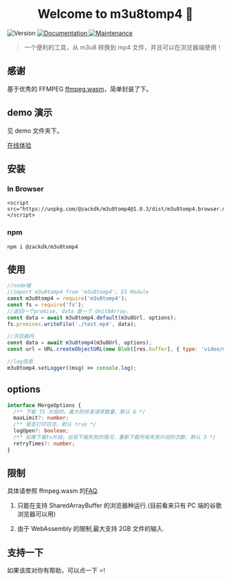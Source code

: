 <h1 align="center">Welcome to m3u8tomp4 👋</h1>
<p>
  <img alt="Version" src="https://img.shields.io/badge/version-1.0.0-blue.svg?cacheSeconds=2592000" />
  <a href="https://github.com/CodeByZack/m3u8Tomp4#readme" target="_blank">
    <img alt="Documentation" src="https://img.shields.io/badge/documentation-yes-brightgreen.svg" />
  </a>
  <a href="https://github.com/CodeByZack/m3u8Tomp4/graphs/commit-activity" target="_blank">
    <img alt="Maintenance" src="https://img.shields.io/badge/Maintained%3F-yes-green.svg" />
  </a>
</p>

> 一个便利的工具，从 m3u8 转换到 mp4 文件，并且可以在浏览器端使用！

## 感谢

基于优秀的 FFMPEG [ffmpeg.wasm](https://github.com/ffmpegwasm/ffmpeg.wasm)，简单封装了下。

## demo 演示

见 demo 文件夹下。

[在线体验](https://m3u8-tomp4.vercel.app/index.html)

## 安装

### In Browser

```
<script src="https://unpkg.com/@zackdk/m3u8tomp4@1.0.3/dist/m3u8tomp4.browser.mini.js"></script>
```

### npm

```
npm i @zackdk/m3u8tomp4
```

## 使用

```javascript
//node端
//import m3u8tomp4 from 'm3u8tomp4'; ES Module
const m3u8tomp4 = require('m3u8tomp4');
const fs = require('fs');
//返回一个promise, data 是一个 Unit8Array。
const data = await m3u8tomp4.default(m3u8Url, options);
fs.promises.writeFile('./test.mp4', data);

//浏览器内
const data = await m3u8tomp4(m3u8Url, options);
const url = URL.createObjectURL(new Blob([res.buffer], { type: 'video/mp4' }));

//log信息
m3u8tomp4.setLogger((msg) => console.log);
```

## options

```typescript
interface MergeOptions {
  /** 下载 TS 片段时，最大的并发请求数量，默认 6 */
  maxLimit?: number;
  /** 是否打印日志，默认 true */
  logOpen?: boolean;
  /** 如果下载ts片段，出现下载失败的情况，重新下载所有失败片段的次数，默认 3 */
  retryTimes?: number;
}
```

## 限制

具体请参照 ffmpeg.wasm 的[FAQ](https://github.com/ffmpegwasm/ffmpeg.wasm#faq).

1. 只能在支持 SharedArrayBuffer 的浏览器种运行.(目前看来只有 PC 端的谷歌浏览器可以用)

2. 由于 WebAssembly 的限制,最大支持 2GB 文件的输入.

## 支持一下

如果该库对你有帮助，可以点一下 ⭐️!
